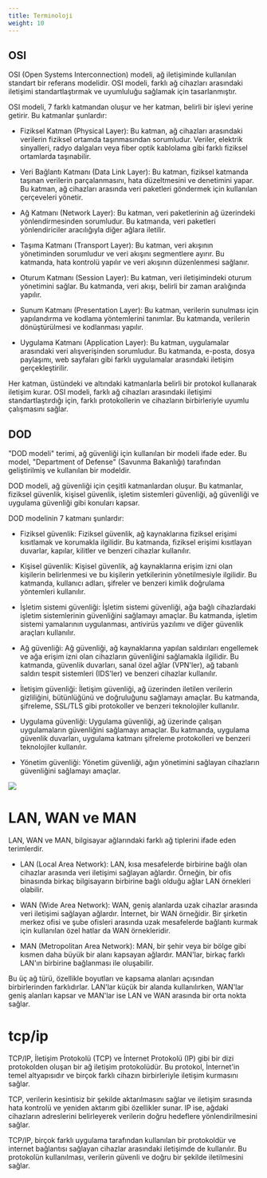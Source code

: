 ```yaml
---
title: Terminoloji
weight: 10
---
```


## OSI

OSI (Open Systems Interconnection) modeli, ağ iletişiminde kullanılan standart bir referans modelidir. OSI modeli, farklı ağ cihazları arasındaki iletişimi standartlaştırmak ve uyumluluğu sağlamak için tasarlanmıştır.

OSI modeli, 7 farklı katmandan oluşur ve her katman, belirli bir işlevi yerine getirir. Bu katmanlar şunlardır:

- Fiziksel Katman (Physical Layer): Bu katman, ağ cihazları arasındaki verilerin fiziksel ortamda taşınmasından sorumludur. Veriler, elektrik sinyalleri, radyo dalgaları veya fiber optik kablolama gibi farklı fiziksel ortamlarda taşınabilir.

- Veri Bağlantı Katmanı (Data Link Layer): Bu katman, fiziksel katmanda taşınan verilerin parçalanmasını, hata düzeltmesini ve denetimini yapar. Bu katman, ağ cihazları arasında veri paketleri göndermek için kullanılan çerçeveleri yönetir.

- Ağ Katmanı (Network Layer): Bu katman, veri paketlerinin ağ üzerindeki yönlendirmesinden sorumludur. Bu katmanda, veri paketleri yönlendiriciler aracılığıyla diğer ağlara iletilir.

- Taşıma Katmanı (Transport Layer): Bu katman, veri akışının yönetiminden sorumludur ve veri akışını segmentlere ayırır. Bu katmanda, hata kontrolü yapılır ve veri akışının düzenlenmesi sağlanır.

- Oturum Katmanı (Session Layer): Bu katman, veri iletişimindeki oturum yönetimini sağlar. Bu katmanda, veri akışı, belirli bir zaman aralığında yapılır.

- Sunum Katmanı (Presentation Layer): Bu katman, verilerin sunulması için yapılandırma ve kodlama yöntemlerini tanımlar. Bu katmanda, verilerin dönüştürülmesi ve kodlanması yapılır.

- Uygulama Katmanı (Application Layer): Bu katman, uygulamalar arasındaki veri alışverişinden sorumludur. Bu katmanda, e-posta, dosya paylaşımı, web sayfaları gibi farklı uygulamalar arasındaki iletişim gerçekleştirilir.

Her katman, üstündeki ve altındaki katmanlarla belirli bir protokol kullanarak iletişim kurar. OSI modeli, farklı ağ cihazları arasındaki iletişimi standartlaştırdığı için, farklı protokollerin ve cihazların birbirleriyle uyumlu çalışmasını sağlar.

## DOD

"DOD modeli" terimi, ağ güvenliği için kullanılan bir modeli ifade eder. Bu model, "Department of Defense" (Savunma Bakanlığı) tarafından geliştirilmiş ve kullanılan bir modeldir.

DOD modeli, ağ güvenliği için çeşitli katmanlardan oluşur. Bu katmanlar, fiziksel güvenlik, kişisel güvenlik, işletim sistemleri güvenliği, ağ güvenliği ve uygulama güvenliği gibi konuları kapsar.

DOD modelinin 7 katmanı şunlardır:

- Fiziksel güvenlik: Fiziksel güvenlik, ağ kaynaklarına fiziksel erişimi kısıtlamak ve korumakla ilgilidir. Bu katmanda, fiziksel erişimi kısıtlayan duvarlar, kapılar, kilitler ve benzeri cihazlar kullanılır.

- Kişisel güvenlik: Kişisel güvenlik, ağ kaynaklarına erişim izni olan kişilerin belirlenmesi ve bu kişilerin yetkilerinin yönetilmesiyle ilgilidir. Bu katmanda, kullanıcı adları, şifreler ve benzeri kimlik doğrulama yöntemleri kullanılır.

- İşletim sistemi güvenliği: İşletim sistemi güvenliği, ağa bağlı cihazlardaki işletim sistemlerinin güvenliğini sağlamayı amaçlar. Bu katmanda, işletim sistemi yamalarının uygulanması, antivirüs yazılımı ve diğer güvenlik araçları kullanılır.

- Ağ güvenliği: Ağ güvenliği, ağ kaynaklarına yapılan saldırıları engellemek ve ağa erişim izni olan cihazların güvenliğini sağlamakla ilgilidir. Bu katmanda, güvenlik duvarları, sanal özel ağlar (VPN'ler), ağ tabanlı saldırı tespit sistemleri (IDS'ler) ve benzeri cihazlar kullanılır.

- İletişim güvenliği: İletişim güvenliği, ağ üzerinden iletilen verilerin gizliliğini, bütünlüğünü ve doğruluğunu sağlamayı amaçlar. Bu katmanda, şifreleme, SSL/TLS gibi protokoller ve benzeri teknolojiler kullanılır.

- Uygulama güvenliği: Uygulama güvenliği, ağ üzerinde çalışan uygulamaların güvenliğini sağlamayı amaçlar. Bu katmanda, uygulama güvenlik duvarları, uygulama katmanı şifreleme protokolleri ve benzeri teknolojiler kullanılır.

- Yönetim güvenliği: Yönetim güvenliği, ağın yönetimini sağlayan cihazların güvenliğini sağlamayı amaçlar. 


![](/linux-training/images/networklayers.png)


# LAN, WAN ve MAN

LAN, WAN ve MAN, bilgisayar ağlarındaki farklı ağ tiplerini ifade eden terimlerdir.

- LAN (Local Area Network): LAN, kısa mesafelerde birbirine bağlı olan cihazlar arasında veri iletişimi sağlayan ağlardır. Örneğin, bir ofis binasında birkaç bilgisayarın birbirine bağlı olduğu ağlar LAN örnekleri olabilir.

- WAN (Wide Area Network): WAN, geniş alanlarda uzak cihazlar arasında veri iletişimi sağlayan ağlardır. İnternet, bir WAN örneğidir. Bir şirketin merkez ofisi ve şube ofisleri arasında uzak mesafelerde bağlantı kurmak için kullanılan özel hatlar da WAN örnekleridir.

- MAN (Metropolitan Area Network): MAN, bir şehir veya bir bölge gibi kısmen daha büyük bir alanı kapsayan ağlardır. MAN'lar, birkaç farklı LAN'ın birbirine bağlanması ile oluşabilir.

Bu üç ağ türü, özellikle boyutları ve kapsama alanları açısından birbirlerinden farklıdırlar. LAN'lar küçük bir alanda kullanılırken, WAN'lar geniş alanları kapsar ve MAN'lar ise LAN ve WAN arasında bir orta nokta sağlar.

# tcp/ip

TCP/IP, İletişim Protokolü (TCP) ve İnternet Protokolü (IP) gibi bir dizi protokolden oluşan bir ağ iletişim protokolüdür. Bu protokol, İnternet'in temel altyapısıdır ve birçok farklı cihazın birbirleriyle iletişim kurmasını sağlar.

TCP, verilerin kesintisiz bir şekilde aktarılmasını sağlar ve iletişim sırasında hata kontrolü ve yeniden aktarım gibi özellikler sunar. IP ise, ağdaki cihazların adreslerini belirleyerek verilerin doğru hedeflere yönlendirilmesini sağlar.

TCP/IP, birçok farklı uygulama tarafından kullanılan bir protokoldür ve internet bağlantısı sağlayan cihazlar arasındaki iletişimde de kullanılır. Bu protokolün kullanılması, verilerin güvenli ve doğru bir şekilde iletilmesini sağlar.
